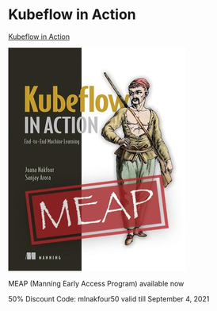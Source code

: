 # Kubeflow in Action

[Kubeflow in Action](http://mng.bz/DKZg)

![](KFinAction.jpg)

MEAP (Manning Early Access Program) available now

50% Discount Code: mlnakfour50 valid till September 4, 2021
